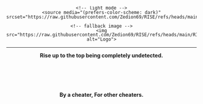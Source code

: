 <div style="text-align: center; line-height: 1;">
  <picture>
    <!-- dark mode -->
    <source media="(prefers-color-scheme: light)" srcset="https://raw.githubusercontent.com/Zedion69/RISE/refs/heads/main/RISELIGHT.PNG">
    
    <!-- light mode -->
    <source media="(prefers-color-scheme: dark)" srcset="https://raw.githubusercontent.com/Zedion69/RISE/refs/heads/main/RISEDARKFIX.png">
    
    <!-- fallback image -->
    <img src="https://raw.githubusercontent.com/Zedion69/RISE/refs/heads/main/RISE_light.png" alt="Logo">
  </picture>
  
  <hr>
  
  <p style="line-height: 1; margin-bottom: 10px;"><strong>Rise up to the top being completely undetected.</strong></p>
  
  <p style="line-height: 1; margin-top: 90px;"><strong>By a cheater, For other cheaters.</strong></p>
</div>
